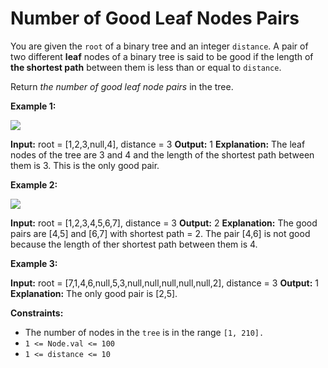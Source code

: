# Number of Good Leaf Nodes Pairs

You are given the `root` of a binary tree and an integer `distance`. A pair of two different **leaf** nodes of a binary tree is said to be good if the length of **the shortest path** between them is less than or equal to `distance`.

Return _the number of good leaf node pairs_ in the tree.

**Example 1:**

![](https://assets.leetcode.com/uploads/2020/07/09/e1.jpg)

**Input:** root = \[1,2,3,null,4\], distance = 3
**Output:** 1
**Explanation:** The leaf nodes of the tree are 3 and 4 and the length of the shortest path between them is 3. This is the only good pair.

**Example 2:**

![](https://assets.leetcode.com/uploads/2020/07/09/e2.jpg)

**Input:** root = \[1,2,3,4,5,6,7\], distance = 3
**Output:** 2
**Explanation:** The good pairs are \[4,5\] and \[6,7\] with shortest path = 2. The pair \[4,6\] is not good because the length of ther shortest path between them is 4.

**Example 3:**

**Input:** root = \[7,1,4,6,null,5,3,null,null,null,null,null,2\], distance = 3
**Output:** 1
**Explanation:** The only good pair is \[2,5\].

**Constraints:**

*   The number of nodes in the `tree` is in the range `[1, 210].`
*   `1 <= Node.val <= 100`
*   `1 <= distance <= 10`
